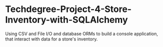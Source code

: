# Techdegree-Project-4-Store-Inventory-with-SQLAlchemy
Using CSV and File I/O and database ORMs to build a console application, that interact with data for a store's inventory.
